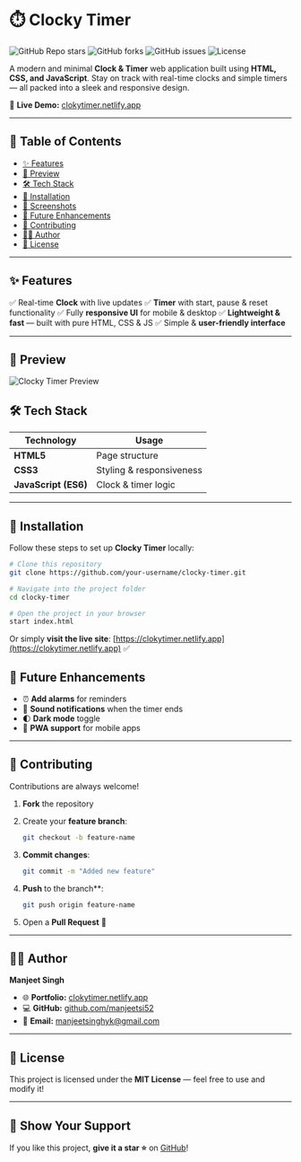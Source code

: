 # ⏱️ **Clocky Timer**

![GitHub Repo stars](https://img.shields.io/github/stars/your-username/clocky-timer?color=yellow\&style=for-the-badge)
![GitHub forks](https://img.shields.io/github/forks/your-username/clocky-timer?color=blue\&style=for-the-badge)
![GitHub issues](https://img.shields.io/github/issues/your-username/clocky-timer?color=red\&style=for-the-badge)
![License](https://img.shields.io/github/license/your-username/clocky-timer?color=green\&style=for-the-badge)

A modern and minimal **Clock & Timer** web application built using **HTML, CSS, and JavaScript**.
Stay on track with real-time clocks and simple timers — all packed into a sleek and responsive design.

🔗 **Live Demo:** [clokytimer.netlify.app](https://clockytimer.netlify.app/)

---

## 📌 **Table of Contents**

* [✨ Features](#-features)
* [🎨 Preview](#-preview)
* [🛠️ Tech Stack](#️-tech-stack)
* [🚀 Installation](#-installation)
* [📸 Screenshots](#-screenshots)
* [📌 Future Enhancements](#-future-enhancements)
* [🤝 Contributing](#-contributing)
* [🧑‍💻 Author](#-author)
* [📜 License](#-license)

---

## ✨ **Features**

✅ Real-time **Clock** with live updates
✅ **Timer** with start, pause & reset functionality
✅ Fully **responsive UI** for mobile & desktop
✅ **Lightweight & fast** — built with pure HTML, CSS & JS
✅ Simple & **user-friendly interface**

---

## 🎨 **Preview**

![Clocky Timer Preview](https://i.ibb.co/CJZL1Sn/clocky-timer-demo.png)

## 🛠️ **Tech Stack**

| **Technology**       | **Usage**                |
| -------------------- | ------------------------ |
| **HTML5**            | Page structure           |
| **CSS3**             | Styling & responsiveness |
| **JavaScript (ES6)** | Clock & timer logic      |

---

## 🚀 **Installation**

Follow these steps to set up **Clocky Timer** locally:

```bash
# Clone this repository
git clone https://github.com/your-username/clocky-timer.git

# Navigate into the project folder
cd clocky-timer

# Open the project in your browser
start index.html
```

Or simply **visit the live site**:
[https://clokytimer.netlify.app](https://clokytimer.netlify.app) ✅


## 📌 **Future Enhancements**

* ⏰ **Add alarms** for reminders
* 🎵 **Sound notifications** when the timer ends
* 🌓 **Dark mode** toggle
* 📱 **PWA support** for mobile apps

---

## 🤝 **Contributing**

Contributions are always welcome!

1. **Fork** the repository
2. Create your **feature branch**:

   ```bash
   git checkout -b feature-name
   ```
3. **Commit changes**:

   ```bash
   git commit -m "Added new feature"
   ```
4. **Push** to the branch\*\*:

   ```bash
   git push origin feature-name
   ```
5. Open a **Pull Request** 🚀

---

## 🧑‍💻 **Author**

**Manjeet Singh**

* 🌐 **Portfolio:** [clokytimer.netlify.app](https://clokytimer.netlify.app)
* 💻 **GitHub:** [github.com/manjeetsi52](https://github.com/manjeetsi52)
* 📧 **Email:** [manjeetsinghyk@gmail.com](mailto:manjeetsinghyk@gmail.com)

---

## 📜 **License**

This project is licensed under the **MIT License** — feel free to use and modify it!

---

## 🌟 **Show Your Support**

If you like this project, **give it a star ⭐** on [GitHub](https://github.com/manjeetsi52/clocky)!


